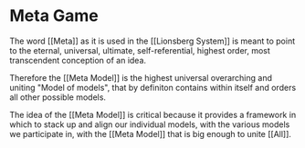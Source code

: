 # Meta Game

The word [[Meta]] as it is used in the [[Lionsberg System]] is meant to point to the eternal, universal, ultimate, self-referential, highest order, most transcendent conception of an idea. 

Therefore the [[Meta Model]] is the highest universal overarching and uniting "Model of models", that by definiton contains within itself and orders all other possible models.

The idea of the [[Meta Model]] is critical because it provides a framework in which to stack up and align our individual models, with the various models we participate in, with the [[Meta Model]] that is big enough to unite [[All]].  